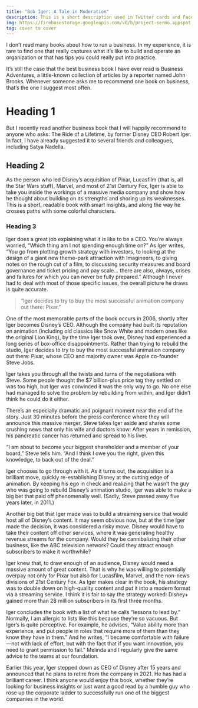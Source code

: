 ```yaml
---
title: "Bob Iger: A Tale in Moderation"
description: This is a short description used in Twitter cards and Facebook Open Graph.
img: https://firebasestorage.googleapis.com/v0/b/project-sermo.appspot.com/o/Scene.png?alt=media&token=3ea8b757-b238-4668-88b1-a0f778b4959d
tag: cover to cover
---
```


I don’t read many books about how to run a business. In my experience, it is rare to find one that really captures what it’s like to build and operate an organization or that has tips you could really put into practice.

It’s still the case that the best business book I have ever read is Business Adventures, a little-known collection of articles by a reporter named John Brooks. Whenever someone asks me to recommend one book on business, that’s the one I suggest most often.

# Heading 1
But I recently read another business book that I will happily recommend to anyone who asks: The Ride of a Lifetime, by former Disney CEO Robert Iger. In fact, I have already suggested it to several friends and colleagues, including Satya Nadella.

## Heading 2
As the person who led Disney’s acquisition of Pixar, Lucasfilm (that is, all the Star Wars stuff), Marvel, and most of 21st Century Fox, Iger is able to take you inside the workings of a massive media company and show how he thought about building on its strengths and shoring up its weaknesses. This is a short, readable book with smart insights, and along the way he crosses paths with some colorful characters.

### Heading 3
Iger does a great job explaining what it is like to be a CEO. You’re always worried, “Which thing am I not spending enough time on?” As Iger writes, “You go from plotting growth strategy with investors, to looking at the design of a giant new theme-park attraction with Imagineers, to giving notes on the rough cut of a film, to discussing security measures and board governance and ticket pricing and pay scale... there are also, always, crises and failures for which you can never be fully prepared.” Although I never had to deal with most of those specific issues, the overall picture he draws is quite accurate.

> “Iger decides to try to buy the most successful animation company out there: Pixar.”

One of the most memorable parts of the book occurs in 2006, shortly after Iger becomes Disney’s CEO. Although the company had built its reputation on animation (including old classics like Snow White and modern ones like the original Lion King), by the time Iger took over, Disney had experienced a long series of box-office disappointments. Rather than trying to rebuild the studio, Iger decides to try to buy the most successful animation company out there: Pixar, whose CEO and majority owner was Apple co-founder Steve Jobs.

Iger takes you through all the twists and turns of the negotiations with Steve. Some people thought the $7 billion-plus price tag they settled on was too high, but Iger was convinced it was the only way to go. No one else had managed to solve the problem by rebuilding from within, and Iger didn’t think he could do it either.

There’s an especially dramatic and poignant moment near the end of the story. Just 30 minutes before the press conference where they will announce this massive merger, Steve takes Iger aside and shares some crushing news that only his wife and doctors know: After years in remission, his pancreatic cancer has returned and spread to his liver.

“I am about to become your biggest shareholder and a member of your board,” Steve tells him. “And I think I owe you the right, given this knowledge, to back out of the deal.”

Iger chooses to go through with it. As it turns out, the acquisition is a brilliant move, quickly re-establishing Disney at the cutting edge of animation. By keeping his ego in check and realizing that he wasn’t the guy who was going to rebuild Disney’s animation studio, Iger was able to make a big bet that paid off phenomenally well. (Sadly, Steve passed away five years later, in 2011.)

Another big bet that Iger made was to build a streaming service that would host all of Disney’s content. It may seem obvious now, but at the time Iger made the decision, it was considered a risky move. Disney would have to take their content off other services, where it was generating healthy revenue streams for the company. Would they be cannibalizing their other business, like the ABC television network? Could they attract enough subscribers to make it worthwhile?

Iger knew that, to draw enough of an audience, Disney would need a massive amount of great content. That is why he was willing to potentially overpay not only for Pixar but also for Lucasfilm, Marvel, and the non-news divisions of 21st Century Fox. As Iger makes clear in the book, his strategy was to double down on high-quality content and put it into a modern format via a streaming service. I think it is fair to say the strategy worked: Disney+ gained more than 28 million subscribers in its first three months.

Iger concludes the book with a list of what he calls “lessons to lead by.” Normally, I am allergic to lists like this because they’re so vacuous. But Iger’s is quite perceptive. For example, he advises, “Value ability more than experience, and put people in roles that require more of them than they know they have in them.” And he writes, “I became comfortable with failure—not with lack of effort, but with the fact that if you want innovation, you need to grant permission to fail.” Melinda and I regularly give the same advice to the teams at our foundation.

Earlier this year, Iger stepped down as CEO of Disney after 15 years and announced that he plans to retire from the company in 2021. He has had a brilliant career. I think anyone would enjoy this book, whether they’re looking for business insights or just want a good read by a humble guy who rose up the corporate ladder to successfully run one of the biggest companies in the world.